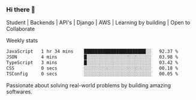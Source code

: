 ### Hi there 👋 

Student | Backends | API's | Django | AWS |  Learning by building | Open to Collaborate

Weekly stats
<!--START_SECTION:waka-->

```txt
JavaScript   1 hr 34 mins    ███████████████████████░░   92.37 %
JSON         4 mins          █░░░░░░░░░░░░░░░░░░░░░░░░   03.98 %
TypeScript   3 mins          █░░░░░░░░░░░░░░░░░░░░░░░░   03.42 %
CSS          0 secs          ░░░░░░░░░░░░░░░░░░░░░░░░░   00.18 %
TSConfig     0 secs          ░░░░░░░░░░░░░░░░░░░░░░░░░   00.05 %
```

<!--END_SECTION:waka-->


Passionate about solving real-world problems by building amazing softwares.
